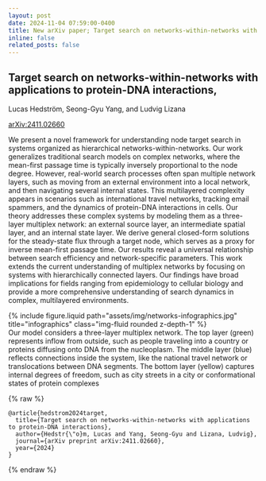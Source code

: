 ```yaml
---
layout: post
date: 2024-11-04 07:59:00-0400
title: New arXiv paper; Target search on networks-within-networks with applications to protein-DNA interactions
inline: false
related_posts: false
---
```



## Target search on networks-within-networks with applications to protein-DNA interactions, 
Lucas Hedström, Seong-Gyu Yang, and Ludvig Lizana

[arXiv:2411.02660](https://arxiv.org/abs/2411.02660)

We present a novel framework for understanding node target search in systems organized as hierarchical networks-within-networks. Our work generalizes traditional search models on complex networks, where the mean-first passage time is typically inversely proportional to the node degree. However, real-world search processes often span multiple network layers, such as moving from an external environment into a local network, and then navigating several internal states. This multilayered complexity appears in scenarios such as international travel networks, tracking email spammers, and the dynamics of protein-DNA interactions in cells. Our theory addresses these complex systems by modeling them as a three-layer multiplex network: an external source layer, an intermediate spatial layer, and an internal state layer. We derive general closed-form solutions for the steady-state flux through a target node, which serves as a proxy for inverse mean-first passage time. Our results reveal a universal relationship between search efficiency and network-specific parameters. This work extends the current understanding of multiplex networks by focusing on systems with hierarchically connected layers. Our findings have broad implications for fields ranging from epidemiology to cellular biology and provide a more comprehensive understanding of search dynamics in complex, multilayered environments.

<div class="row">
    <div class="col-sm mt-3 mt-md-0">
        {% include figure.liquid path="assets/img/networks-infographics.jpg" title="infographics" class="img-fluid rounded z-depth-1" %}
    </div>
</div>
<div class="caption">
    Our model considers a three-layer multiplex network.
The top layer (green) represents inflow from outside, such
as people traveling into a country or proteins diffusing onto
DNA from the nucleoplasm. The middle layer (blue) reflects
connections inside the system, like the national travel network
or translocations between DNA segments. The bottom layer
(yellow) captures internal degrees of freedom, such as city
streets in a city or conformational states of protein complexes
</div>


{% raw %}

```
@article{hedstrom2024target,
  title={Target search on networks-within-networks with applications to protein-DNA interactions},
  author={Hedstr{\"o}m, Lucas and Yang, Seong-Gyu and Lizana, Ludvig},
  journal={arXiv preprint arXiv:2411.02660},
  year={2024}
}
```

{% endraw %}

